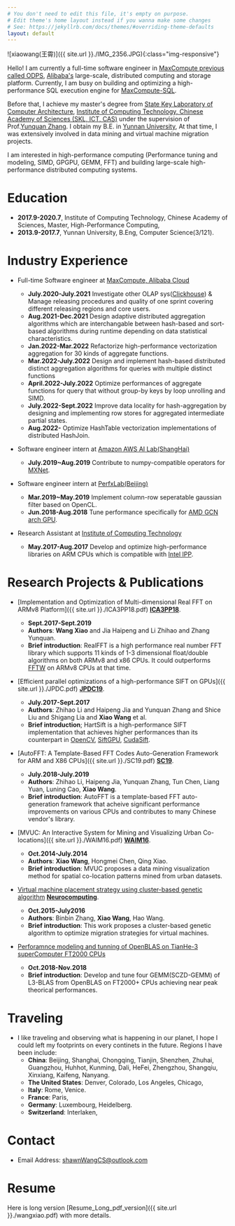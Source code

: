 ```yaml
---
# You don't need to edit this file, it's empty on purpose.
# Edit theme's home layout instead if you wanna make some changes
# See: https://jekyllrb.com/docs/themes/#overriding-theme-defaults
layout: default 
---
```


![xiaowang(王霄)]({{ site.url }}./IMG_2356.JPG){:class="img-responsive"}

Hello! I am currently a full-time software engineer in [MaxCompute previous called ODPS](https://www.alibabacloud.com/product/maxcompute), [Alibaba's](https://my.alibabacloud.com/?utm_key=se_1007714444&utm_content=se_1007714444&gclid=EAIaIQobChMI4tKox43i-QIVEZhmAh02nwv1EAAYASAAEgIzbvD_BwE) large-scale, distributed computing and storage platform. Currently, I am busy on building and optimizing a high-performance SQL execution engine for [MaxCompute-SQL](https://www.alibabacloud.com/help/en/maxcompute/latest/overview-of-maxcompute-sql). 

Before that, I achieve my master's degree from [State Key Laboratory of Computer Architecture](http://www.carch.ac.cn/), [Institute of Computing Technology, Chinese Academy of Sciences (SKL, ICT, CAS)](http://www.ict.cas.cn/) under the supervision of Prof.[Yunquan Zhang](https://scholar.google.com/citations?user=Cxg_yNoAAAAJ&hl=zh-CN). I obtain my B.E. in [Yunnan University](http://www.ynu.edu.cn/), At that time, I was extensively involved in data mining and virtual machine migration projects.

I am interested in high-performance computing (Performance tuning and modeling, SIMD, GPGPU, GEMM, FFT) and building large-scale high-performance distributed computing systems.

# Education 
- **2017.9-2020.7**, Institute of Computing Technology, Chinese Academy of Sciences, Master, High-Performance Computing, 
- **2013.9-2017.7**, Yunnan University, B.Eng, Computer Science(3/121).

# Industry Experience
- Full-time Software engineer at [MaxCompute, Alibaba Cloud](https://my.alibabacloud.com/?utm_key=se_1007714444&utm_content=se_1007714444&gclid=EAIaIQobChMI4tKox43i-QIVEZhmAh02nwv1EAAYASAAEgIzbvD_BwE)
   - **July.2020-July.2021** Investigate other OLAP sys([Clickhouse](https://clickhouse.com/)) & Manage releasing procedures and quality of one sprint covering different releasing regions and core users. 
   - **Aug.2021-Dec.2021** Design adaptive distributed aggregation algorithms which are interchangable between hash-based and sort-based algorithms during runtime depending on data statistical characteristics. 
   - **Jan.2022-Mar.2022** Refactorize high-performance vectorization aggregation for 30 kinds of aggregate functions. 
   - **Mar.2022-July.2022** Design and implement hash-based distributed distinct aggregation algorithms for queries with multiple distinct functions 
   - **April.2022-July.2022** Optimize performances of aggregate functions for query that without group-by keys by loop unrolling and SIMD. 
   - **July.2022-Sept.2022** Improve data locality for hash-aggregation by designing and implementing row stores for aggregated intermediate partial states. 
   - **Aug.2022-** Optimize HashTable vectorization implementations of distributed HashJoin. 


- Software engineer intern at [Amazon AWS AI Lab(ShangHai)](https://www.amazonaws.cn/en/ailab/)                                  
   - **July.2019~Aug.2019** Contribute to numpy-compatible operators for [MXNet](https://github.com/apache/incubator-mxnet).

- Software engineer intern at [PerfxLab(Beijing)](https://perfxlab.com/)                                 
   - **Mar.2019~May.2019** Implement column-row seperatable gaussian filter based on OpenCL. 
   - **Jun.2018-Aug.2018** Tune performance specifically for [AMD GCN arch GPU](https://www.amd.com/zh-hans/technologies/gcn).

- Research Assistant at [Institute of Computing Technology](http://www.ict.cas.cn/)
   - **May.2017-Aug.2017** Develop and optimize high-performance libraries on ARM CPUs which is compatible with [Intel IPP](https://www.intel.com/content/www/us/en/developer/tools/oneapi/ipp.html). 

# Research Projects & Publications 
- [Implementation and Optimization of Multi-dimensional Real FFT on ARMv8 Platform]({{ site.url }}./ICA3PP18.pdf) [**ICA3PP18**](http://www.wikicfp.com/cfp/servlet/event.showcfp?eventid=76333&copyownerid=117247).
  - **Sept.2017-Sept.2019**
  - **Authors**: **Wang Xiao** and Jia Haipeng and Li Zhihao and Zhang Yunquan. 
  - **Brief introduction**: RealFFT is a high performance real number FFT library which supports 11 kinds of 1-3 dimensional float/double algorithms on both ARMv8 and x86 CPUs. It could outperforms [FFTW](https://www.fftw.org/) on ARMv8 CPUs at that time.

- [Efficient parallel optimizations of a high-performance SIFT on GPUs]({{ site.url }}./JPDC.pdf) [**JPDC19**](https://www.sciencedirect.com/journal/journal-of-parallel-and-distributed-computing).
  - **July.2017-Sept.2017**
  - **Authors**: Zhihao Li and Haipeng Jia and Yunquan Zhang and Shice Liu and Shigang Lia and **Xiao Wang** et al.   
  - **Brief introduction**; HartSift is a high-performance SIFT implementation that achieves higher performances than its counterpart in [OpenCV](https://opencv.org/), [SiftGPU](https://github.com/pitzer/SiftGPU), [CudaSift](https://github.com/Celebrandil/CudaSift). 

- [AutoFFT: A Template-Based FFT Codes Auto-Generation Framework for ARM and X86 CPUs]({{ site.url }}./SC19.pdf) [**SC19**](https://sc19.supercomputing.org/).
  - **July.2018-July.2019**
  - **Authors**: Zhihao Li, Haipeng Jia, Yunquan Zhang, Tun Chen, Liang Yuan, Luning Cao, **Xiao Wang**.
  - **Brief introduction**: AutoFFT is a template-based FFT auto-generation framework that acheive significant performance improvements on various CPUs and contributes to many Chinese vendor's library.

- [MVUC: An Interactive System for Mining and Visualizing Urban Co-locations]({{ site.url }}./WAIM16.pdf) [**WAIM16**](https://dblp.org/db/conf/waim/waim2016-1.html).
  - **Oct.2014-July.2014**
  - **Authors**: **Xiao Wang**, Hongmei Chen, Qing Xiao.
  - **Brief introduction**: MVUC proposes a data mining visualization method for spatial co-location patterns mined from urban datasets.

- [Virtual machine placement strategy using cluster-based genetic algorithm](https://www.sciencedirect.com/science/article/abs/pii/S0925231220312005) [**Neurocomputing**](https://www.sciencedirect.com/journal/neurocomputing).
  - **Oct.2015-July2016**
  - **Authors**: Binbin Zhang, **Xiao Wang**, Hao Wang. 
  - **Brief introduction**: This work proposes a cluster-based genetic algorithm to optimize migration strategies for virtual machines.

- [Perforamnce modeling and tunning of OpenBLAS on TianHe-3 superComputer FT2000 CPUs](https://github.com/xianyi/OpenBLAS)
  - **Oct.2018-Nov.2018**
  - **Brief introduction**: Develop and tune four GEMM(SCZD-GEMM) of L3-BLAS from OpenBLAS on FT2000+ CPUs achieving near peak theorical performances.

# Traveling
- I like traveling and observing what is happening in our planet, I hope I could left my footprints on every continets in the future. Regions I have been include:
  - **China**: Beijing, Shanghai, Chongqing, Tianjin, Shenzhen, Zhuhai, Guangzhou, Huhhot, Kunming, Dali, HeFei, Zhengzhou, Shangqiu, Xinxiang, Kaifeng, Nanyang.
  - **The United States**: Denver, Colorado, Los Angeles, Chicago, 
  - **Italy**: Rome, Venice. 
  - **France**: Paris, 
  - **Germany**: Luxembourg, Heidelberg.
  - **Switzerland**: Interlaken, 

# Contact 
- Email Address: shawnWangCS@outlook.com 

# Resume 
Here is long version [Resume_Long_pdf_version]({{ site.url }}./wangxiao.pdf) with more details.
